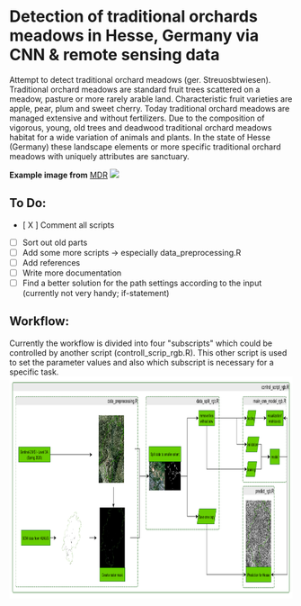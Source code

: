 # Detection of traditional orchards meadows in Hesse, Germany via CNN & remote sensing data
Attempt to detect traditional orchard meadows (ger. Streuosbtwiesen). Traditional orchard meadows are standard fruit trees scattered on a meadow, pasture or more rarely arable land. Characteristic fruit varieties are apple, pear, plum and sweet cherry. Today traditional orchard meadows are managed extensive and without fertilizers. Due to the composition of vigorous, young, old trees and deadwood traditional orchard meadows habitat for a wide variation of animals and plants. In the state of Hesse (Germany) these landscape elements or more specific traditional orchard meadows with uniquely attributes are sanctuary. 

__Example image from__ [MDR](https://www.mdr.de/nachrichten/sachsen/streuobst-wiese-gefaehrdet-jahrestag-umweltschutz-100.html)
[<img src="https://cdn.mdr.de/nachrichten/mdraktuell-4764-resimage_v-variantSmall24x9_w-832.jpg?version=23889">](https://cdn.mdr.de/)

## To Do:
- [ X ] Comment all scripts
- [ ] Sort out old parts
- [ ] Add some more scripts -> especially data_preprocessing.R
- [ ] Add references
- [ ] Write more documentation
- [ ] Find a better solution for the path settings according to the input (currently not very handy; if-statement)

## Workflow:
Currently the workflow is divided into four "subscripts" which could be controlled by another script (controll_scrip_rgb.R). This other script is used to set the parameter values and also which subscript is necessary for a specific task.
<img src="/img_out/workflow.png" width="924" height="394" />

